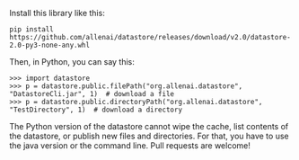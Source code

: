 Install this library like this:
```
pip install https://github.com/allenai/datastore/releases/download/v2.0/datastore-2.0-py3-none-any.whl
```

Then, in Python, you can say this:
```
>>> import datastore
>>> p = datastore.public.filePath("org.allenai.datastore", "DatastoreCli.jar", 1)  # download a file
>>> p = datastore.public.directoryPath("org.allenai.datastore", "TestDirectory", 1)  # download a directory
```

The Python version of the datastore cannot wipe the cache, list contents of the datastore, or
publish new files and directories. For that, you have to use the java version or the command line.
Pull requests are welcome!
